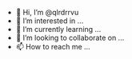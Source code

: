 - 👋 Hi, I’m @qlrdrrvu
- 👀 I’m interested in ...
- 🌱 I’m currently learning ...
- 💞️ I’m looking to collaborate on ...
- 📫 How to reach me ...

<!---
qlrdrrvu/qlrdrrvu is a ✨ special ✨ repository because its `README.md` (this file) appears on your GitHub profile.
You can click the Preview link to take a look at your changes.
--->
